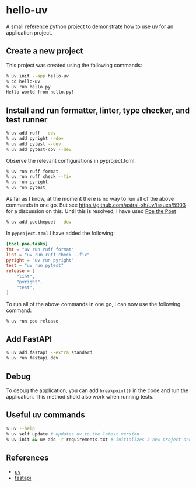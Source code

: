 # hello-uv

A small reference python project to demonstrate how to use [uv](https://docs.astral.sh/uv) for an application project.

## Create a new project

This project was created using the following commands:

```zsh
% uv init --app hello-uv
% cd hello-uv
% uv run hello.py
Hello world from hello.py!
```

## Install and run formatter, linter, type checker, and test runner

```zsh
% uv add ruff --dev
% uv add pyright --dev
% uv add pytest --dev
% uv add pytest-cov --dev
```

Observe the relevant configurations in pyproject.toml.

```zsh
% uv run ruff format
% uv run ruff check --fix
% uv run pyright
% uv run pytest
```

As far as I know, at the moment there is no way to run all of the above commands in one go. But see <https://github.com/astral-sh/uv/issues/5903> for a discussion on this.
Until this is resolved, I have used [Poe the Poet](https://github.com/nat-n/poethepoet)

```zsh
% uv add poethepoet --dev
```

In `pyproject.toml` I have added the following:

```toml
[tool.poe.tasks]
fmt = "uv run ruff format"
lint = "uv run ruff check --fix"
pyright = "uv run pyright"
test = "uv run pytest"
release = [
    "lint",
    "pyright",
    "test",
]
```

To run all of the above commands in one go, I can now use the following command:

```zsh
% uv run poe release
```

## Add FastAPI

```zsh
% uv add fastapi --extra standard
% uv run fastapi dev
```

## Debug

To debug the application, you can add `breakpoint()` in the code and run the application. This method shold also work when running tests.

## Useful uv commands

```zsh
% uv --help
% uv self update # updates uv to the latest version
% uv init && uv add -r requirements.txt # initializes a new project and installs dependencies from requirements.txt
```

## References

- [uv](https://docs.astral.sh/uv)
- [fastapi](https://fastapi.tiangolo.com/tutorial/bigger-applications/)
